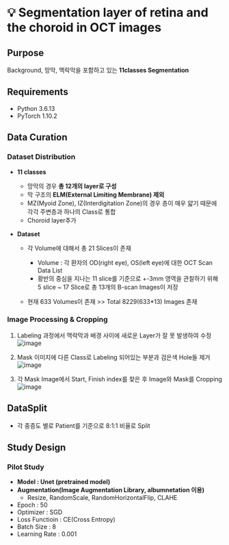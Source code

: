 # 💡 Segmentation layer of retina and the choroid in OCT images

## __Purpose__   
Background, 망막, 맥락막을 포함하고 있는 __11classes Segmentation__

## Requirements
- Python 3.6.13
- PyTorch 1.10.2

## Data Curation

  ### Dataset Distribution
  
  - __11 classes__   
     - 망막의 경우 __총 12개의 layer로 구성__ 
     - 막 구조의 __ELM(External Limiting Membrane) 제외__   
     - MZ(Myoid Zone), IZ(Interdigitation Zone)의 경우 층이 매우 얇기 때문에 각각 주변층과 하나의 Class로 통합   
     - Choroid layer추가   
  
  - __Dataset__  
     
     - 각 Volume에 대해서 총 21 Slices이 존재
          - Volume : 각 환자의 OD(right eye), OS(left eye)에 대한 OCT Scan Data List 
          - 황반의 중심을 지나는 11 slice를 기준으로 +-3mm 영역을 관찰하기 위해 5 slice ~ 17 Slice로 총 13개의 B-scan Images이 저장
     
     - 현재 633 Volumes이 존재 >> Total 8229(633*13) Images 존재

  ### __Image Processing & Cropping__
  
  1. Labeling 과정에서 맥락막과 배경 사이에 새로운 Layer가 잘 못 발생하여 수정
     ![image](https://user-images.githubusercontent.com/97836929/206370158-cc26dd5a-b946-41e8-b87e-029d1a078917.png)
  
  2. Mask 이미지에 다른 Class로 Labeling 되어있는 부분과 검은색 Hole들 제거
  ![image](https://user-images.githubusercontent.com/97836929/206370652-0e22e9c2-fe63-4655-b476-2f8438bbe392.png)
  
  3. 각 Mask Image에서 Start, Finish index를 찾은 후 Image와 Mask를 Cropping
  ![image](https://user-images.githubusercontent.com/97836929/206371145-ef51673f-64ad-4c84-b65e-8ab946d527d5.png)

## __DataSplit__
- 각 중증도 별로 Patient를 기준으로 8:1:1 비율로 Split

## __Study Design__

  ### __Pilot Study__
  - __Model : Unet (pretrained model)__
  - __Augmentation(Image Augmentation Library, albumnetation 이용)__
     - Resize, RandomScale, RandomHorizontalFlip, CLAHE
  - Epoch : 50
  - Optimizer : SGD
  - Loss Functioin : CE(Cross Entropy)
  - Batch Size : 8
  - Learning Rate : 0.001
  
